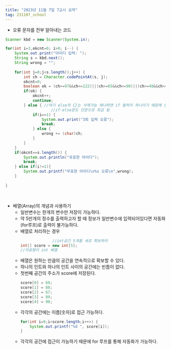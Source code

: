 ```yaml
---
title: "2023년 11월 7일 7교시 요약"
tag: 231107_school
---
```

- 오류 문자를 전부 알아내는 코드
```java
Scanner kbd = new Scanner(System.in);

for(int i=3,okcnt=0; i>0; i--) {
    System.out.print("아이디 입력: ");
    String s = kbd.next();
    String wrong = "";
    
    for(int j=0;j<s.length();j++) {
        int ch = Character.codePointAt(s, j);
        okcnt=0;
        boolean ok = (ch>=97&&ch<=122)||(ch>=65&&ch<=90)||(ch>=48&&ch<=57);
        if(ok) {
            okcnt++;
            continue;
        } else { //여기 else의 {}는 삭제가능 왜냐하면 if 블럭이 하나이기 때문에 단문으로 취급 됨 
                    //if-else문도 단문으로 취급 됨
            if(i==1) {
                System.out.print("3회 입력 오류");
                break;
            } else {
                wrong += (char)ch;
            }
        }
    }
    if(okcnt==s.length()) {
        System.out.println("유효한 아이디");
        break;
    } else if(i!=1){
        System.out.printf("무효한 아이디\n%s 오류\n",wrong);
    }
    
}
```

<br>

- 배열(Array)의 개념과 사용하기
  - 일반변수는 한개의 변수만 저장이 가능하다.
  - 약 5만개의 정수를 출력하고자 할 때 정보가 일반변수에 입력되어있다면 자동화(for루프)로 출력이 불가능하다.
  - 배열로 처리하는 경우
    ```java
                  //int공간 5개를 새로 확보하라
    int[] score = new int[5];
    //자료형이 int 배열
    ```
  - 배열은 원하는 만큼의 공간을 연속적으로 확보할 수 있다.
  - 하나의 인트와 하나의 인트 사이의 공간에는 빈틈이 없다.
  - 첫번째 공간의 주소가 score에 저장된다.
    ```java
    score[0] = 69;
    score[1] = 88;
    score[2] = 67;
    score[3] = 89;
    score[4] = 90;
    ```
  - 각각의 공간에는 이름[숫자]로 접근 가능하다.
    ```java
    for(int i=0;i<score.length;i++>) {
        System.out.printf("%d ", score[i]);
    }
    ```
  - 각각의 공간에 접근이 가능하기 때문에 for 루프를 통해 자동화가 가능하다.